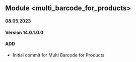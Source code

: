 ## Module <multi_barcode_for_products>

#### 08.05.2023
#### Version 14.0.1.0.0
#### ADD
- Initial commit for Multi Barcode for Products
